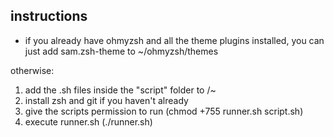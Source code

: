 instructions
 ------------
 *  if you already have ohmyzsh and all the theme plugins installed, 
    you can just add sam.zsh-theme to ~/ohmyzsh/themes

otherwise:
1.  add the .sh files inside the "script" folder to /~
2.  install zsh and git if you haven't already
3.  give the scripts permission to run (chmod +755 runner.sh script.sh)
4.  execute runner.sh   (./runner.sh)
